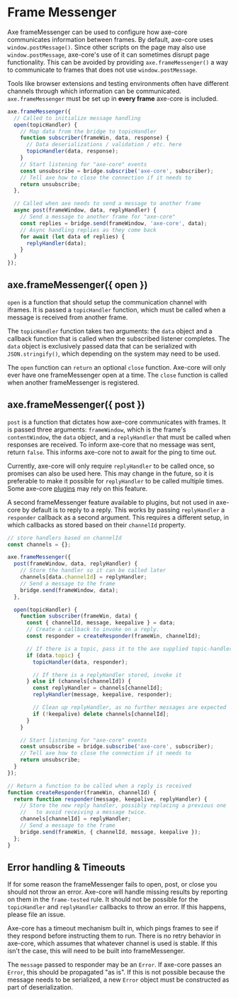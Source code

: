 # Frame Messenger

Axe frameMessenger can be used to configure how axe-core communicates information between frames. By default, axe-core uses `window.postMessage()`. Since other scripts on the page may also use `window.postMessage`, axe-core's use of it can sometimes disrupt page functionality. This can be avoided by providing `axe.frameMessenger()` a way to communicate to frames that does not use `window.postMessage`.

Tools like browser extensions and testing environments often have different channels through which information can be communicated. `axe.frameMessenger` must be set up in **every frame** axe-core is included.

```js
axe.frameMessenger({
  // Called to initialize message handling
  open(topicHandler) {
    // Map data from the bridge to topicHandler
    function subscriber(frameWin, data, response) {
      // Data deserializations / validation / etc. here
      topicHandler(data, response);
    }
    // Start listening for "axe-core" events
    const unsubscribe = bridge.subscribe('axe-core', subscriber);
    // Tell axe how to close the connection if it needs to
    return unsubscribe;
  },

  // Called when axe needs to send a message to another frame
  async post(frameWindow, data, replyHandler) {
    // Send a message to another frame for "axe-core"
    const replies = bridge.send(frameWindow, 'axe-core', data);
    // Async handling replies as they come back
    for await (let data of replies) {
      replyHandler(data);
    }
  }
});
```

## axe.frameMessenger({ open })

`open` is a function that should setup the communication channel with iframes. It is passed a `topicHandler` function, which must be called when a message is received from another frame.

The `topicHandler` function takes two arguments: the `data` object and a callback function that is called when the subscribed listener completes. The `data` object is exclusively passed data that can be serialized with `JSON.stringify()`, which depending on the system may need to be used.

The `open` function can `return` an optional `close` function. Axe-core will only ever have one frameMessenger open at a time. The `close` function is called when another frameMessenger is registered.

## axe.frameMessenger({ post })

`post` is a function that dictates how axe-core communicates with frames. It is passed three arguments: `frameWindow`, which is the frame's `contentWindow`, the `data` object, and a `replyHandler` that must be called when responses are received. To inform axe-core that no message was sent, return `false`. This informs axe-core not to await for the ping to time out.

Currently, axe-core will only require `replyHandler` to be called once, so promises can also be used here. This may change in the future, so it is preferable to make it possible for `replyHandler` to be called multiple times. Some axe-core [plugins](plugins.md) may rely on this feature.

A second frameMessenger feature available to plugins, but not used in axe-core by default is to reply to a reply. This works by passing `replyHandler` a `responder` callback as a second argument. This requires a different setup, in which callbacks as stored based on their `channelId` property.

```js
// store handlers based on channelId
const channels = {};

axe.frameMessenger({
  post(frameWindow, data, replyHandler) {
    // Store the handler so it can be called later
    channels[data.channelId] = replyHandler;
    // Send a message to the frame
    bridge.send(frameWindow, data);
  },

  open(topicHandler) {
    function subscriber(frameWin, data) {
      const { channelId, message, keepalive } = data;
      // Create a callback to invoke on a reply.
      const responder = createResponder(frameWin, channelId);

      // If there is a topic, pass it to the axe supplied topic-handler
      if (data.topic) {
        topicHandler(data, responder);

        // If there is a replyHandler stored, invoke it
      } else if (channels[channelId]) {
        const replyHandler = channels[channelId];
        replyHandler(message, keepalive, responder);

        // Clean up replyHandler, as no further messages are expected
        if (!keepalive) delete channels[channelId];
      }
    }

    // Start listening for "axe-core" events
    const unsubscribe = bridge.subscribe('axe-core', subscriber);
    // Tell axe how to close the connection if it needs to
    return unsubscribe;
  }
});

// Return a function to be called when a reply is received
function createResponder(frameWin, channelId) {
  return function responder(message, keepalive, replyHandler) {
    // Store the new reply handler, possibly replacing a previous one
    //   to avoid receiving a message twice.
    channels[channelId] = replyHandler;
    // Send a message to the frame
    bridge.send(frameWin, { channelId, message, keepalive });
  };
}
```

## Error handling & Timeouts

If for some reason the frameMessenger fails to open, post, or close you should not throw an error. Axe-core will handle missing results by reporting on them in the `frame-tested` rule. It should not be possible for the `topicHandler` and `replyHandler` callbacks to throw an error. If this happens, please file an issue.

Axe-core has a timeout mechanism built in, which pings frames to see if they respond before instructing them to run. There is no retry behavior in axe-core, which assumes that whatever channel is used is stable. If this isn't the case, this will need to be built into frameMessenger.

The `message` passed to responder may be an `Error`. If axe-core passes an `Error`, this should be propagated "as is". If this is not possible because the message needs to be serialized, a new `Error` object must be constructed as part of deserialization.
